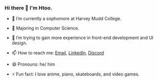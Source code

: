 ### Hi there 👋  I'm Htoo.

- 🔭 I’m currently a sophomore at Harvey Mudd College.
- 🌱 Majoring in Computer Science.

- 🤔 I’m trying to gain more experience in front-end development and UI design.

- 📫 How to reach me: [Email]("mailto:2myat9@gmail.com"), [LinkedIn]("https://www.linkedin.com/in/htoomyat/"), [Discord]("https://discordapp.com/users/409335295734054912/")
- 😄 Pronouns: he/ him
- ⚡ Fun fact: I love anime, piano, skateboards, and video games.

